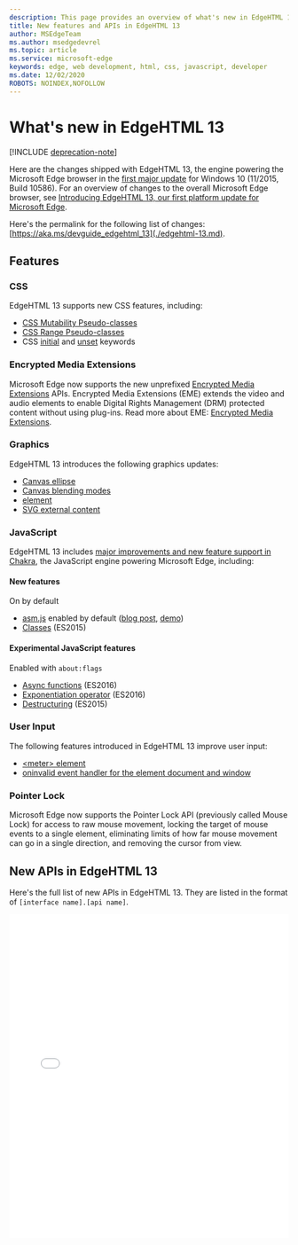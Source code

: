 ```yaml
---
description: This page provides an overview of what's new in EdgeHTML 13.
title: New features and APIs in EdgeHTML 13
author: MSEdgeTeam
ms.author: msedgedevrel
ms.topic: article
ms.service: microsoft-edge
keywords: edge, web development, html, css, javascript, developer
ms.date: 12/02/2020
ROBOTS: NOINDEX,NOFOLLOW
---
```

# What's new in EdgeHTML 13  

[!INCLUDE [deprecation-note](../../includes/legacy-edge-note.md)]  

Here are the changes shipped with EdgeHTML 13, the engine powering the Microsoft Edge browser in the [first major update](https://blogs.windows.com/windowsexperience/2015/11/12) for Windows 10 \(11/2015, Build 10586\).  For an overview of changes to the overall Microsoft Edge browser, see [Introducing EdgeHTML 13, our first platform update for Microsoft Edge](https://blogs.windows.com/msedgedev/2015/11/16).  

Here's the permalink for the following list of changes:  [https://aka.ms/devguide_edgehtml_13](./edgehtml-13.md).  

## Features  

### CSS  

EdgeHTML 13 supports new CSS features, including:  

*   [CSS Mutability Pseudo-classes](https://developer.microsoft.com/microsoft-edge/platform/status/cssmutabilitypseudoclasses)  
*   [CSS Range Pseudo-classes](https://developer.microsoft.com/microsoft-edge/platform/status/cssrangepseudoclasses)  
*   CSS [initial](https://developer.microsoft.com/microsoft-edge/platform/status/cssinitialvalue) and [unset](https://developer.microsoft.com/microsoft-edge/platform/status/cssunsetvalue) keywords  

### Encrypted Media Extensions  

Microsoft Edge now supports the new unprefixed [Encrypted Media Extensions](https://w3.org/TR/encrypted-media) APIs.  Encrypted Media Extensions \(EME\) extends the video and audio elements to enable Digital Rights Management \(DRM\) protected content without using plug-ins.  Read more about EME:  [Encrypted Media Extensions](https://developer.mozilla.org/docs/Web/API/Encrypted_Media_Extensions_API).  

### Graphics  

EdgeHTML 13 introduces the following graphics updates:  

*   [Canvas ellipse](https://developer.microsoft.com/microsoft-edge/platform/status/canvas2dellipse)  
*   [Canvas blending modes](https://developer.microsoft.com/microsoft-edge/platform/status/compositingandblendingincanvas2d)  
*   [<picture> element](https://developer.microsoft.com/microsoft-edge/platform/status/pictureelement)  
*   [SVG external content](https://developer.microsoft.com/microsoft-edge/platform/status/svgexternalcontent)  

### JavaScript  

EdgeHTML 13 includes [major improvements and new feature support in Chakra](https://blogs.windows.com/msedgedev/2015/09/30), the JavaScript engine powering Microsoft Edge, including:  

#### New features  

On by default  

*   [asm.js](https://developer.microsoft.com/microsoft-edge/platform/status/asmjs/?q=asm.js) enabled by default \([blog post](https://blogs.windows.com/msedgedev/2015/11/10), [demo](https://dev.windows.com/microsoft-edge/testdrive/demos/chess)\)  
*   [Classes](https://developer.microsoft.com/microsoft-edge/platform/status/asmjs/?q=classes) \(ES2015\)  

#### Experimental JavaScript features  

Enabled with `about:flags`  

*   [Async functions](https://developer.microsoft.com/microsoft-edge/platform/status/asyncfunctions/?q=async%20functions) \(ES2016\)  
*   [Exponentiation operator](https://developer.microsoft.com/microsoft-edge/platform/status/exponentiationoperatores2016/?q=exponentiation%20operator) \(ES2016\)  
*   [Destructuring](https://developer.microsoft.com/microsoft-edge/platform/status/destructuringES2015/?q=destructuring) \(ES2015\)  

### User Input  

The following features introduced in EdgeHTML 13 improve user input:  

*   [\<meter\> element](https://developer.microsoft.com/microsoft-edge/platform/status/meterelement)  
*   [oninvalid event handler for the element document and window](https://developer.microsoft.com/microsoft-edge/platform/status/oninvalideventhandler)  

### Pointer Lock  

Microsoft Edge now supports the Pointer Lock API \(previously called Mouse Lock\) for access to raw mouse movement, locking the target of mouse events to a single element, eliminating limits of how far mouse movement can go in a single direction, and removing the cursor from view.  

## New APIs in EdgeHTML 13  

Here's the full list of new APIs in EdgeHTML 13.  They are listed in the format of `[interface name].[api name]`.  

<iframe height='584' scrolling='no' title='New APIs in EdgeHTML 13' src='//codepen.io/MicrosoftEdgeDocumentation/embed/vmzxEY/?height=584&theme-id=23761&default-tab=result&embed-version=2' frameborder='no' allowtransparency='true' allowfullscreen='true' style='width:  100%;'>See the Pen <a href='https://codepen.io/MicrosoftEdgeDocumentation/pen/vmzxEY/'>New APIs in EdgeHTML 13</a> by Microsoft Edge Docs (<a href='http://codepen.io/MicrosoftEdgeDocumentation'>@MicrosoftEdgeDocumentation</a>) on <a href='http://codepen.io'>CodePen</a>.</iframe>  
